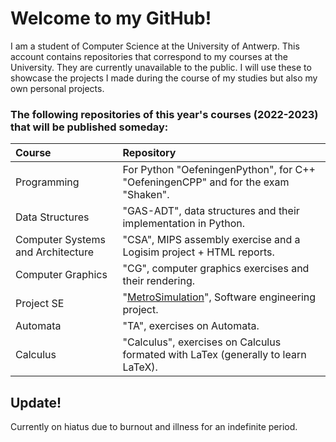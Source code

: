 # Welcome to my GitHub!

I am a student of Computer Science at the University of Antwerp.
This account contains repositories that correspond to my courses at the University. They are currently unavailable to the public.
I will use these to showcase the projects I made during the course of my studies but also my own personal projects.

### The following repositories of this year's courses (2022-2023) that will be published someday:

| Course | Repository |
| :--- | :--- |
| Programming | For Python "OefeningenPython", for C++ "OefeningenCPP" and for the exam "Shaken". |
| Data Structures | "GAS-ADT", data structures and their implementation in Python. |
| Computer Systems and Architecture | "CSA", MIPS assembly exercise and a Logisim project + HTML reports. |
| Computer Graphics | "CG", computer graphics exercises and their rendering. |
| Project SE | "[MetroSimulation](https://github.com/NikeNoke/MetroSimulation)", Software engineering project. |
| Automata | "TA", exercises on Automata. |
| Calculus | "Calculus", exercises on Calculus formated with LaTex (generally to learn LaTeX). |


## Update!
Currently on hiatus due to burnout and illness for an indefinite period.
